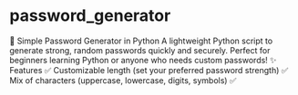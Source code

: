 # password_generator
🔐 Simple Password Generator in Python A lightweight Python script to generate strong, random passwords quickly and securely. Perfect for beginners learning Python or anyone who needs custom passwords!  ✨ Features ✅ Customizable length (set your preferred password strength) ✅ Mix of characters (uppercase, lowercase, digits, symbols) ✅  
